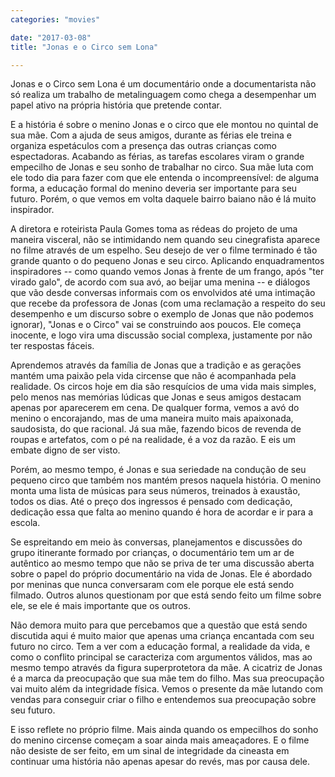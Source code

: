 ```yaml
---
categories: "movies"

date: "2017-03-08"
title: "Jonas e o Circo sem Lona"

---
```

Jonas e o Circo sem Lona é um documentário onde a documentarista não só realiza um trabalho de metalinguagem como chega a desempenhar um papel ativo na própria história que pretende contar.

E a história é sobre o menino Jonas e o circo que ele montou no quintal de sua mãe. Com a ajuda de seus amigos, durante as férias ele treina e organiza espetáculos com a presença das outras crianças como espectadoras. Acabando as férias, as tarefas escolares viram o grande empecilho de Jonas e seu sonho de trabalhar no circo. Sua mãe luta com ele todo dia para fazer com que ele entenda o incompreensível: de alguma forma, a educação formal do menino deveria ser importante para seu futuro. Porém, o que vemos em volta daquele bairro baiano não é lá muito inspirador.

A diretora e roteirista Paula Gomes toma as rédeas do projeto de uma maneira visceral, não se intimidando nem quando seu cinegrafista aparece no filme através de um espelho. Seu desejo de ver o filme terminado é tão grande quanto o do pequeno Jonas e seu circo. Aplicando enquadramentos inspiradores -- como quando vemos Jonas à frente de um frango, após "ter virado galo", de acordo com sua avó, ao beijar uma menina -- e diálogos que vão desde conversas informais com os envolvidos até uma intimação que recebe da professora de Jonas (com uma reclamação a respeito do seu desempenho e um discurso sobre o exemplo de Jonas que não podemos ignorar), "Jonas e o Circo" vai se construindo aos poucos. Ele começa inocente, e logo vira uma discussão social complexa, justamente por não ter respostas fáceis.

Aprendemos através da família de Jonas que a tradição e as gerações mantém uma paixão pela vida circense que não é acompanhada pela realidade. Os circos hoje em dia são resquícios de uma vida mais simples, pelo menos nas memórias lúdicas que Jonas e seus amigos destacam apenas por aparecerem em cena. De qualquer forma, vemos a avó do menino o encorajando, mas de uma maneira muito mais apaixonada, saudosista, do que racional. Já sua mãe, fazendo bicos de revenda de roupas e artefatos, com o pé na realidade, é a voz da razão. E eis um embate digno de ser visto.

Porém, ao mesmo tempo, é Jonas e sua seriedade na condução de seu pequeno circo que também nos mantém presos naquela história. O menino monta uma lista de músicas para seus números, treinados à exaustão, todos os dias. Até o preço dos ingressos é pensado com dedicação, dedicação essa que falta ao menino quando é hora de acordar e ir para a escola.

Se espreitando em meio às conversas, planejamentos e discussões do grupo itinerante formado por crianças, o documentário tem um ar de autêntico ao mesmo tempo que não se priva de ter uma discussão aberta sobre o papel do próprio documentário na vida de Jonas. Ele é abordado por meninas que nunca conversaram com ele porque ele está sendo filmado. Outros alunos questionam por que está sendo feito um filme sobre ele, se ele é mais importante que os outros.

Não demora muito para que percebamos que a questão que está sendo discutida aqui é muito maior que apenas uma criança encantada com seu futuro no circo. Tem a ver com a educação formal, a realidade da vida, e como o conflito principal se caracteriza com argumentos válidos, mas ao mesmo tempo através da figura superprotetora da mãe. A cicatriz de Jonas é a marca da preocupação que sua mãe tem do filho. Mas sua preocupação vai muito além da integridade física. Vemos o presente da mãe lutando com vendas para conseguir criar o filho e entendemos sua preocupação sobre seu futuro.

E isso reflete no próprio filme. Mais ainda quando os empecilhos do sonho do menino circense começam a soar ainda mais ameaçadores. E o filme não desiste de ser feito, em um sinal de integridade da cineasta em continuar uma história não apenas apesar do revés, mas por causa dele.
